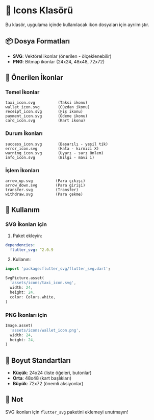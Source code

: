 # 🎨 Icons Klasörü

Bu klasör, uygulama içinde kullanılacak ikon dosyaları için ayrılmıştır.

## 📦 Dosya Formatları

- **SVG**: Vektörel ikonlar (önerilen - ölçeklenebilir)
- **PNG**: Bitmap ikonlar (24x24, 48x48, 72x72)

## 🎯 Önerilen İkonlar

### Temel İkonlar
```
taxi_icon.svg          (Taksi ikonu)
wallet_icon.svg        (Cüzdan ikonu)
receipt_icon.svg       (Fiş ikonu)
payment_icon.svg       (Ödeme ikonu)
card_icon.svg          (Kart ikonu)
```

### Durum İkonları
```
success_icon.svg       (Başarılı - yeşil tik)
error_icon.svg         (Hata - kırmızı X)
warning_icon.svg       (Uyarı - sarı ünlem)
info_icon.svg          (Bilgi - mavi i)
```

### İşlem İkonları
```
arrow_up.svg          (Para çıkışı)
arrow_down.svg        (Para girişi)
transfer.svg          (Transfer)
withdraw.svg          (Para çekme)
```

## 🚀 Kullanım

### SVG İkonları için

1. Paket ekleyin:
```yaml
dependencies:
  flutter_svg: ^2.0.9
```

2. Kullanın:
```dart
import 'package:flutter_svg/flutter_svg.dart';

SvgPicture.asset(
  'assets/icons/taxi_icon.svg',
  width: 24,
  height: 24,
  color: Colors.white,
)
```

### PNG İkonları için

```dart
Image.asset(
  'assets/icons/wallet_icon.png',
  width: 24,
  height: 24,
)
```

## 📐 Boyut Standartları

- **Küçük**: 24x24 (liste öğeleri, butonlar)
- **Orta**: 48x48 (kart başlıkları)
- **Büyük**: 72x72 (önemli aksiyonlar)

## 📝 Not

SVG ikonları için `flutter_svg` paketini eklemeyi unutmayın!
